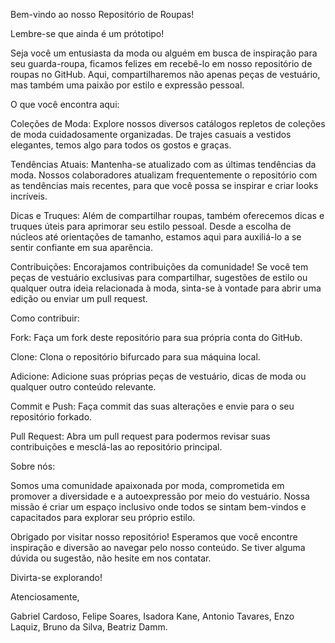Bem-vindo ao nosso Repositório de Roupas!

Lembre-se que ainda é um prótotipo!

Seja você um entusiasta da moda ou alguém em busca de inspiração para seu guarda-roupa, ficamos felizes em recebê-lo em nosso repositório de roupas no GitHub. Aqui, compartilharemos não apenas peças de vestuário, mas também uma paixão por estilo e expressão pessoal.

O que você encontra aqui:

Coleções de Moda: Explore nossos diversos catálogos repletos de coleções de moda cuidadosamente organizadas. De trajes casuais a vestidos elegantes, temos algo para todos os gostos e graças.

Tendências Atuais: Mantenha-se atualizado com as últimas tendências da moda. Nossos colaboradores atualizam frequentemente o repositório com as tendências mais recentes, para que você possa se inspirar e criar looks incríveis.

Dicas e Truques: Além de compartilhar roupas, também oferecemos dicas e truques úteis para aprimorar seu estilo pessoal. Desde a escolha de núcleos até orientações de tamanho, estamos aqui para auxiliá-lo a se sentir confiante em sua aparência.

Contribuições: Encorajamos contribuições da comunidade! Se você tem peças de vestuário exclusivas para compartilhar, sugestões de estilo ou qualquer outra ideia relacionada à moda, sinta-se à vontade para abrir uma edição ou enviar um pull request.

Como contribuir:

Fork: Faça um fork deste repositório para sua própria conta do GitHub.

Clone: ​​Clona o repositório bifurcado para sua máquina local.

Adicione: Adicione suas próprias peças de vestuário, dicas de moda ou qualquer outro conteúdo relevante.

Commit e Push: Faça commit das suas alterações e envie para o seu repositório forkado.

Pull Request: Abra um pull request para podermos revisar suas contribuições e mesclá-las ao repositório principal.

Sobre nós:

Somos uma comunidade apaixonada por moda, comprometida em promover a diversidade e a autoexpressão por meio do vestuário. Nossa missão é criar um espaço inclusivo onde todos se sintam bem-vindos e capacitados para explorar seu próprio estilo.

Obrigado por visitar nosso repositório! Esperamos que você encontre inspiração e diversão ao navegar pelo nosso conteúdo. Se tiver alguma dúvida ou sugestão, não hesite em nos contatar.

Divirta-se explorando!

Atenciosamente,

Gabriel Cardoso, Felipe Soares, Isadora Kane, Antonio Tavares, Enzo Laquiz, Bruno da Silva, Beatriz Damm.

